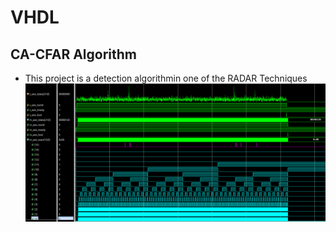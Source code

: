 # VHDL

## CA-CFAR Algorithm
- This project is a detection algorithmin one of the RADAR Techniques
![seq_det](https://github.com/SaiEshwarReddyYellu/Master_Thesis/blob/main/CA_CFAR/CA-CFAR_simulation_results.PNG)
